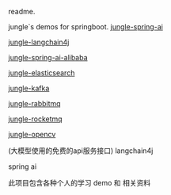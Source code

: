 readme.

jungle`s demos for springboot.
[jungle-spring-ai](jungle-springboot3-bom/jungle-spring-ai)

[jungle-langchain4j](jungle-springboot3-bom/jungle-langchain4j)

[jungle-spring-ai-alibaba](jungle-springboot3-bom/jungle-spring-ai-alibaba)

[jungle-elasticsearch](jungle-elasticsearch) 

[jungle-kafka](jungle-kafka)

[jungle-rabbitmq](jungle-rabbitmq)

[jungle-rocketmq](jungle-rocketmq)

[jungle-opencv](jungle-opencv)

(大模型使用的免费的api服务接口)
langchain4j

spring ai

此项目包含各种个人的学习 demo 和 相关资料
